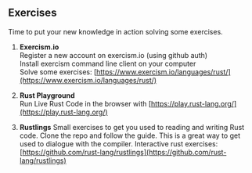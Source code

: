 ## Exercises

Time to put your new knowledge in action solving some exercises.

1) **Exercism.io**  
   Register a new account on exercism.io (using github auth)  
   Install exercism command line client on your computer  
   Solve some exercises:  [https://www.exercism.io/languages/rust/](https://www.exercism.io/languages/rust/)

2) **Rust Playground**  
   Run Live Rust Code in the browser with [https://play.rust-lang.org/](https://play.rust-lang.org/)

3) **Rustlings**
   Small exercises to get you used to reading and writing Rust code.
   Clone the repo and follow the guide.
   This is a great way to get used to dialogue with the compiler.
   Interactive rust exercises: [https://github.com/rust-lang/rustlings](https://github.com/rust-lang/rustlings)